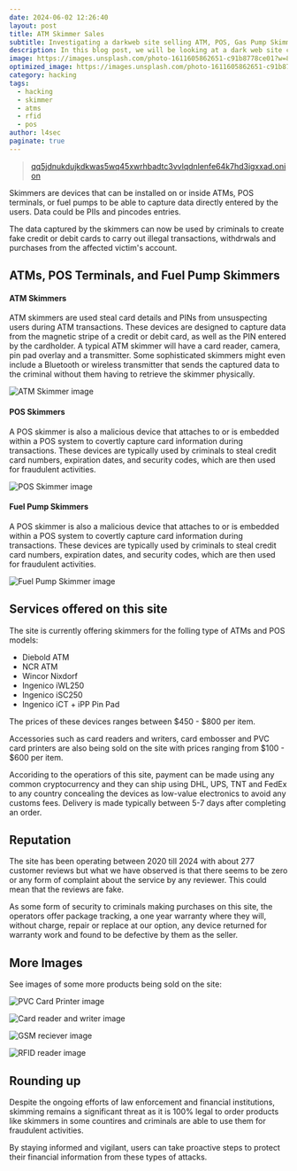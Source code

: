 ```yaml
---
date: 2024-06-02 12:26:40
layout: post
title: ATM Skimmer Sales
subtitle: Investigating a darkweb site selling ATM, POS, Gas Pump Skimmers.
description: In this blog post, we will be looking at a dark web site claiming to sell various types of ATM, POS, Card and Gas Pumps skimmers.
image: https://images.unsplash.com/photo-1611605862651-c91b8778ce01?w=800&auto=format&fit=crop&q=60&ixlib=rb-4.0.3&ixid=M3wxMjA3fDB8MHxzZWFyY2h8OHx8QVRNfGVufDB8fDB8fHww
optimized_image: https://images.unsplash.com/photo-1611605862651-c91b8778ce01?w=800&auto=format&fit=crop&q=60&ixlib=rb-4.0.3&ixid=M3wxMjA3fDB8MHxzZWFyY2h8OHx8QVRNfGVufDB8fDB8fHww
category: hacking
tags:
  - hacking
  - skimmer
  - atms
  - rfid
  - pos
author: l4sec
paginate: true
---
```


> [qq5jdnukdujkdkwas5wq45xwrhbadtc3vvlqdnlenfe64k7hd3igxxad.onion](http://qq5jdnukdujkdkwas5wq45xwrhbadtc3vvlqdnlenfe64k7hd3igxxad.onion)

Skimmers are devices that can be installed on or inside ATMs, POS terminals, or fuel pumps to be able to capture data directly entered by the users. Data could be PIIs and pincodes entries.

The data captured by the skimmers can now be used by criminals to create fake credit or debit cards to carry out illegal transactions, withdrwals and purchases from the affected victim's account.


## ATMs, POS Terminals, and Fuel Pump Skimmers
#### ATM Skimmers
ATM skimmers are used steal card details and PINs from unsuspecting users during ATM transactions. These devices are designed to capture data from the magnetic stripe of a credit or debit card, as well as the PIN entered by the cardholder. A typical ATM skimmer will have a card reader, camera, pin pad overlay and a transmitter. Some sophisticated skimmers might even include a Bluetooth or wireless transmitter that sends the captured data to the criminal without them having to retrieve the skimmer physically.

![ATM Skimmer image](https://uc88da169041b0ccdf0fe8ddc9b8.previews.dropboxusercontent.com/p/thumb/ACWLo5EiGQPUZvx6Kid98eoVFGrjwkps_mVzX-npkyFv9jZEL90942XyLmvtP-wJ1pqC-NOeaIkYgzRAuRKvLgAT1D3KvmxfmocO349a4jUqmqjz_uBlKM5G5SkGpua1bdpoU_YyIFQfns8Av4enwZlnXaZIFxxW2TXeXCkJDwssR6oBWz0vIp_OzJfWPQkSTXtOp9rD9JCIY2BxwK8gc_IuSkXlF2-ezkvWh5R1iX1LuMBK3bTnxr59JrxIxrlYKvw0M3JIhV6WvmRGv_EwCUe1S7Zzp5UcE8Dfl6FH2TUCNa-qGPgi6DhDQp5EcTBxna-OAwTvJHjHwXPrxGCyzm9AARLi64CRLYBTu70HIZqcc_d62CjS0bIUI8mR3-N-st4/p.png "ATM Skimmer image")

#### POS Skimmers
A POS skimmer is also a malicious device that attaches to or is embedded within a POS system to covertly capture card information during transactions.
These devices are typically used by criminals to steal credit card numbers, expiration dates, and security codes, which are then used for fraudulent activities.

![POS Skimmer image](https://previews.dropbox.com/p/thumb/ACUPBtlbeFmVnyWFdUPZOsaXxPlYVuT0nJxNHlcIbK4cuJiscPiRUY5npLUJPvpSyKGAr2YsiduElC1yWoq_04AhrHq_FKXXvA1OTu3kNd-11CCLCqRo4J1BL7WQoIUoh76-2DKwxLge4un_VTdFmMX_OiBF0dgejPiQbIyD9xpTjzh_Mq7zvM0QGRJmP7dd3GRTyMw87YrP-uO1T_RyAAf4BC7vx7roVaF7YNUmEOeLmaA83IfQoNt9a984sPNTPEgPJkkCClvMM6DoRuLYCJExD_mIxYo3XNAMuiEl1hp-sMWzwsgvtp1SddoHv9Sa_mN25a7E66zwnDME_IDU3xvJ7GWxlf-wGfSDSWEkRwbLvA/p.png "POS Skimmer image")

#### Fuel Pump Skimmers
A POS skimmer is also a malicious device that attaches to or is embedded within a POS system to covertly capture card information during transactions.
These devices are typically used by criminals to steal credit card numbers, expiration dates, and security codes, which are then used for fraudulent activities.

![Fuel Pump Skimmer image](https://previews.dropbox.com/p/thumb/ACVRiqLQmzYF2AxdMPKzrgD9TgxVXLjOehl7Ysec1KfJNBk8dfM8uCbn9t-v0GH_HhqnfSCEeYew2xyyOJlvzDWkLpS280vMaHm0LEXpIdPZOCidGfuC7KTNtH_ytYBBWPOexX8WYgYoPcmIl-UZa6XkHKBi1Uiq9ZRZpQADXsV3iyAhDqpey6-ytJJcX1pfbicPH6SXWidpY9Fo4e7qvbejp7BIYBaMV2795tjO3eyXNaV_DtATX_af5pClBhZ5UDzGt2LMSfDd3Tzd6x-Puyl-RvT5PgA14dD3dz5GNtbLoIDO7WtE3uv3Fp2S5jFgMQYV_hZ3DaP0kIK_b-iEPwbJ/p.png "Fuel Pump Skimmer image")


## Services offered on this site
The site is currently offering skimmers for the folling type of ATMs and POS models:

* Diebold ATM
* NCR ATM
* Wincor Nixdorf
* Ingenico iWL250
* Ingenico iSC250
* Ingenico iCT + iPP Pin Pad

The prices of these devices ranges between $450 - $800 per item.

Accessories such as card readers and writers, card embosser and PVC card printers are also being sold on the site with prices ranging from $100 - $600 per item. 

Accoriding to the operatiors of this site, payment can be made using any common cryptocurrency and they can ship using DHL, UPS, TNT and FedEx to any country concealing the devices as low-value electronics to avoid any customs fees. Delivery is made typically between 5-7 days after completing an order.


## Reputation
The site has been operating between 2020 till 2024 with about 277 customer reviews but what we have observed is that there seems to be zero or any form of complaint about the service by any reviewer. This could mean that the reviews are fake.

As some form of security to criminals making purchases on this site, the operators offer package tracking, a one year warranty where they will, without charge, repair or replace at our option, any device returned for warranty work and found to be defective by them as the seller. 


## More Images
See images of some more products being sold on the site:

![PVC Card Printer image](https://previews.dropbox.com/p/thumb/ACXmMSP4Rimspf8FH6o1cLGiAIKgieu7JuB_nCP0fyzLimA9U3xev6lLFQWuNmqSMNbGBu_b2z4lMcH6FRojhkqQobVl4E0cJOnbcrsvB-Fi332D8lO4tR0Utgche0sRhmqMVmGuqDyHtt4-y8TD9Q4ts3o7zK-2W_xwOahmKQ45Om5XNNUP3W8_bgFe2eobejSNQPI0K0edDDWA49ucn4DhN5sp2fx3f-VgozVAVJsoMhYm-DW5Q_-lar9aAY7-EHHY1-1Ug0Ly8FjpxCwg05zYkAJOxSQf5C-jMBXVZsyYZvpSjT_UCAe32N5gWk1DrAuqJo5SmBhG3j_JOQCHlthigqBqgGUZBTHvHtUhxuEf1w/p.png "PVC Card Printer image")

![Card reader and writer image](https://previews.dropbox.com/p/thumb/ACXvPv2j-Qe0ZPrHmd4mNssz9r_wVMMEZxiFxcD3BUYsBL4nUhW-EQXX4GNHkgUQZN-2ATsMI2QSxNkxrevVttEv2J-bqZ7Ei4GpXTjMPJZSZUxhBu3pxIVDPkiTOrsdfLsveG3SxMQOToFU_LH6t8JD_mYN0v2DnqfxdQAZqgtJ1rHE1qt3AvKf9Jdpt4hJAK7j0lB2lA3IMVw4InPjFMVg4ohdNUbL30-zGCusfgPwjzXQF6z37gAc61XqxpCkt_B5M8es4TGE7tGJuqrDAr8f7elDYglhZjbaX_rnGjnckzXCIQJGlKJnZ09QumZvG469P7p0STaIF7usbPEKQCS-XQqth9VWMPl1LfNcz96EUg/p.png "Card reader and writer image")

![GSM reciever image](https://previews.dropbox.com/p/thumb/ACXWWi4gIt1ai5KXu2QvV9tejRMHlNLBxlka78ZuLDapRcH0tUO1j4nywDKOdnepepzpxR7jsK7JIUsOQo_de0iNYiDbePB77mZ9pCo9tDf86knSUV5CGqvtDjDsD8s1Z-cU6PzMNs24zvnqjuHHVdCvywPOoStKA8vZjVzPbGpb0MIDwTqgvonWaJCLO7b_qPgBRAfknE5RO_T4xZT9WT9GrnMNaObl-p4nmccQ-mwwXn4VPtiL-8Oai-Hzakd48gnwHy7hIk04qGnLFwguLyO2Pi8s9g2G0hZ-9Lp9hgXxn5YbuLI9dVj_iR_r93lMRkD_M5NYERc7_nmHIUovilDIKpGdfvkaYIapPTEVeweLgw/p.png "GSM reciever image")

![RFID reader image](https://previews.dropbox.com/p/thumb/ACXmbEdq2CmCJh3z1k8CNEqDM4RxCVJzvxQuWebFXrOqXCBXXzusNCF_T-abd7mC05eMxLnKeddU4QZUAeoHM0wI00k81SXih1dQeqOF8KeiuQeFo9xaOoLNYbK5ClHeL_EaMPvqTLvbAvCNWdDUSNyMIUuSiiGYImfXpfBvNeeIQ4ROvxKCxo4J5K7zfaqZ-Blfdiy0ZmtG1Utsh4Ny2yo-_V8LJTeoCWRVCrtiC59okKbexrWizbZC0iRg_Et5gJv7btnz9L2v-4P5mP9Tx03n2XhQ9GWeVM2XKPFEdrl_tGpmZE7OeejM5vZ7KlI3GBtmzt6wTIBdgBJ5xzez7018a1GxWzMTdN7_PVp9NZT1nQ/p.png "RFID reader image")

## Rounding up
Despite the ongoing efforts of law enforcement and financial institutions, skimming remains a significant threat as it is 100% legal to order products like skimmers in some countires and criminals are able to use them for fraudulent activities. 

By staying informed and vigilant, users can take proactive steps to protect their financial information from these types of attacks. 










